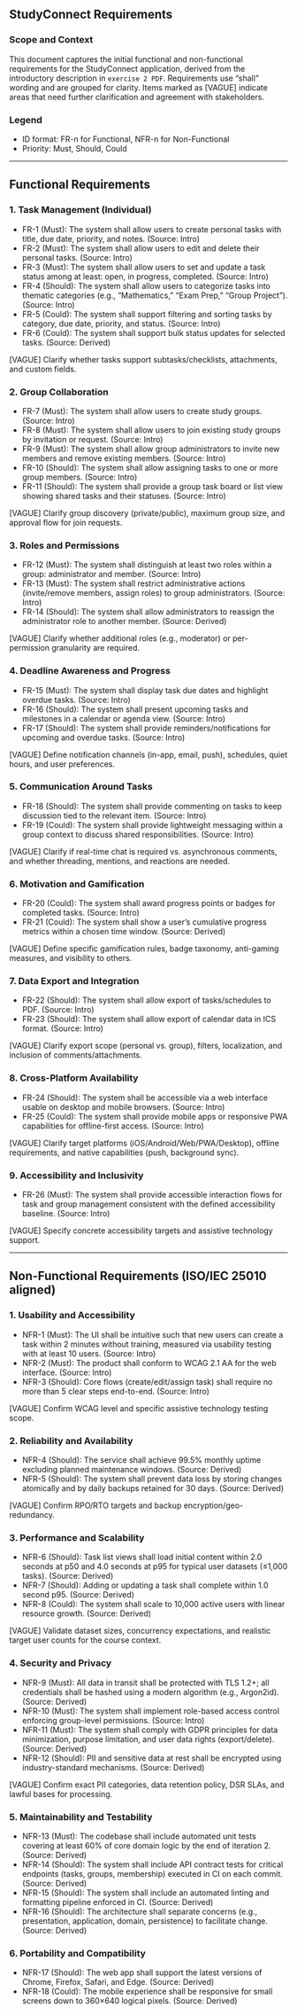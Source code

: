 ## StudyConnect Requirements

### Scope and Context
This document captures the initial functional and non-functional requirements for the StudyConnect application, derived from the introductory description in `exercise 2 PDF`. Requirements use “shall” wording and are grouped for clarity. Items marked as [VAGUE] indicate areas that need further clarification and agreement with stakeholders.

### Legend
- ID format: FR-n for Functional, NFR-n for Non-Functional
- Priority: Must, Should, Could

---

## Functional Requirements

### 1. Task Management (Individual)
- FR-1 (Must): The system shall allow users to create personal tasks with title, due date, priority, and notes. (Source: Intro)
- FR-2 (Must): The system shall allow users to edit and delete their personal tasks. (Source: Intro)
- FR-3 (Must): The system shall allow users to set and update a task status among at least: open, in progress, completed. (Source: Intro)
- FR-4 (Should): The system shall allow users to categorize tasks into thematic categories (e.g., “Mathematics,” “Exam Prep,” “Group Project”). (Source: Intro)
- FR-5 (Could): The system shall support filtering and sorting tasks by category, due date, priority, and status. (Source: Intro)
- FR-6 (Could): The system shall support bulk status updates for selected tasks. (Source: Derived)

[VAGUE] Clarify whether tasks support subtasks/checklists, attachments, and custom fields.

### 2. Group Collaboration
- FR-7 (Must): The system shall allow users to create study groups. (Source: Intro)
- FR-8 (Must): The system shall allow users to join existing study groups by invitation or request. (Source: Intro)
- FR-9 (Must): The system shall allow group administrators to invite new members and remove existing members. (Source: Intro)
- FR-10 (Should): The system shall allow assigning tasks to one or more group members. (Source: Intro)
- FR-11 (Should): The system shall provide a group task board or list view showing shared tasks and their statuses. (Source: Intro)

[VAGUE] Clarify group discovery (private/public), maximum group size, and approval flow for join requests.

### 3. Roles and Permissions
- FR-12 (Must): The system shall distinguish at least two roles within a group: administrator and member. (Source: Intro)
- FR-13 (Must): The system shall restrict administrative actions (invite/remove members, assign roles) to group administrators. (Source: Intro)
- FR-14 (Should): The system shall allow administrators to reassign the administrator role to another member. (Source: Derived)

[VAGUE] Clarify whether additional roles (e.g., moderator) or per-permission granularity are required.

### 4. Deadline Awareness and Progress
- FR-15 (Must): The system shall display task due dates and highlight overdue tasks. (Source: Intro)
- FR-16 (Should): The system shall present upcoming tasks and milestones in a calendar or agenda view. (Source: Intro)
- FR-17 (Should): The system shall provide reminders/notifications for upcoming and overdue tasks. (Source: Intro)

[VAGUE] Define notification channels (in-app, email, push), schedules, quiet hours, and user preferences.

### 5. Communication Around Tasks
- FR-18 (Should): The system shall provide commenting on tasks to keep discussion tied to the relevant item. (Source: Intro)
- FR-19 (Could): The system shall provide lightweight messaging within a group context to discuss shared responsibilities. (Source: Intro)

[VAGUE] Clarify if real-time chat is required vs. asynchronous comments, and whether threading, mentions, and reactions are needed.

### 6. Motivation and Gamification
- FR-20 (Could): The system shall award progress points or badges for completed tasks. (Source: Intro)
- FR-21 (Could): The system shall show a user’s cumulative progress metrics within a chosen time window. (Source: Derived)

[VAGUE] Define specific gamification rules, badge taxonomy, anti-gaming measures, and visibility to others.

### 7. Data Export and Integration
- FR-22 (Should): The system shall allow export of tasks/schedules to PDF. (Source: Intro)
- FR-23 (Should): The system shall allow export of calendar data in ICS format. (Source: Intro)

[VAGUE] Clarify export scope (personal vs. group), filters, localization, and inclusion of comments/attachments.

### 8. Cross-Platform Availability
- FR-24 (Should): The system shall be accessible via a web interface usable on desktop and mobile browsers. (Source: Intro)
- FR-25 (Could): The system shall provide mobile apps or responsive PWA capabilities for offline-first access. (Source: Intro)

[VAGUE] Clarify target platforms (iOS/Android/Web/PWA/Desktop), offline requirements, and native capabilities (push, background sync).

### 9. Accessibility and Inclusivity
- FR-26 (Must): The system shall provide accessible interaction flows for task and group management consistent with the defined accessibility baseline. (Source: Intro)

[VAGUE] Specify concrete accessibility targets and assistive technology support.

---

## Non-Functional Requirements (ISO/IEC 25010 aligned)

### 1. Usability and Accessibility
- NFR-1 (Must): The UI shall be intuitive such that new users can create a task within 2 minutes without training, measured via usability testing with at least 10 users. (Source: Intro)
- NFR-2 (Must): The product shall conform to WCAG 2.1 AA for the web interface. (Source: Intro)
- NFR-3 (Should): Core flows (create/edit/assign task) shall require no more than 5 clear steps end-to-end. (Source: Intro)

[VAGUE] Confirm WCAG level and specific assistive technology testing scope.

### 2. Reliability and Availability
- NFR-4 (Should): The service shall achieve 99.5% monthly uptime excluding planned maintenance windows. (Source: Derived)
- NFR-5 (Should): The system shall prevent data loss by storing changes atomically and by daily backups retained for 30 days. (Source: Derived)

[VAGUE] Confirm RPO/RTO targets and backup encryption/geo-redundancy.

### 3. Performance and Scalability
- NFR-6 (Should): Task list views shall load initial content within 2.0 seconds at p50 and 4.0 seconds at p95 for typical user datasets (≤1,000 tasks). (Source: Derived)
- NFR-7 (Should): Adding or updating a task shall complete within 1.0 second p95. (Source: Derived)
- NFR-8 (Could): The system shall scale to 10,000 active users with linear resource growth. (Source: Derived)

[VAGUE] Validate dataset sizes, concurrency expectations, and realistic target user counts for the course context.

### 4. Security and Privacy
- NFR-9 (Must): All data in transit shall be protected with TLS 1.2+; all credentials shall be hashed using a modern algorithm (e.g., Argon2id). (Source: Derived)
- NFR-10 (Must): The system shall implement role-based access control enforcing group-level permissions. (Source: Intro)
- NFR-11 (Must): The system shall comply with GDPR principles for data minimization, purpose limitation, and user data rights (export/delete). (Source: Derived)
- NFR-12 (Should): PII and sensitive data at rest shall be encrypted using industry-standard mechanisms. (Source: Derived)

[VAGUE] Confirm exact PII categories, data retention policy, DSR SLAs, and lawful bases for processing.

### 5. Maintainability and Testability
- NFR-13 (Must): The codebase shall include automated unit tests covering at least 60% of core domain logic by the end of iteration 2. (Source: Derived)
- NFR-14 (Should): The system shall include API contract tests for critical endpoints (tasks, groups, membership) executed in CI on each commit. (Source: Derived)
- NFR-15 (Should): The system shall include an automated linting and formatting pipeline enforced in CI. (Source: Derived)
- NFR-16 (Should): The architecture shall separate concerns (e.g., presentation, application, domain, persistence) to facilitate change. (Source: Derived)

### 6. Portability and Compatibility
- NFR-17 (Should): The web app shall support the latest versions of Chrome, Firefox, Safari, and Edge. (Source: Derived)
- NFR-18 (Could): The mobile experience shall be responsive for small screens down to 360×640 logical pixels. (Source: Derived)




